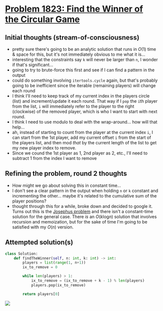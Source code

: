 # [Problem 1823: Find the Winner of the Circular Game](https://leetcode.com/problems/find-the-winner-of-the-circular-game/description/?envType=daily-question)

## Initial thoughts (stream-of-consciousness)

- pretty sure there's going to be an analytic solution that runs in $O(1)$ time & space for this, but it's not immediately obvious to me what it is...
- interesting that the constraints say `k` will never be larger than `n`, I wonder if that's significant...
- going to try to brute-force this first and see if I can find a pattern in the output
- could do something involving `itertools.cycle` again, but that's probably going to be inefficient since the iterable (remaining players) will change each round
- I think I'll need to keep track of my current index in the players circle (list) and increment/update it each round. That way if I `pop` the `i`th player from the list, `i` will immediately refer to the player to the right (clockwise) of the removed player, which is who I want to start with next round.
- I think I need to use modulo to deal with the wrap-around... how will that help...
- ah, instead of starting to count from the player at the current index `i`, I can start from the 1st player, add my current offset `i` from the start of the players list, and then mod *that* by the current length of the list to get my new player index to remove.
- Since we cound the 1st player as 1, 2nd player as 2, etc., I'll need to subtract 1 from the index I want to remove


## Refining the problem, round 2 thoughts

- How might we go about solving this in constant time...
- I don't see a clear pattern in the output when holding `n` or `k` constant and incrementing the other... maybe it's related to the cumulative sum of the player positions?
- thought through this for a while, broke down and decided to google it. Turns out this is the [Josephus problem](https://en.wikipedia.org/wiki/Josephus_problem) and there isn't a constant-time solution for the general case. There *is* an $O(k \mathrm{log} n)$ solution that involves recursion and memoization, but for the sake of time I'm going to be satisfied with my $O(n)$ version.

## Attempted solution(s)

```python
class Solution:
    def findTheWinner(self, n: int, k: int) -> int:
        players = list(range(1, n+1))
        ix_to_remove = 0

        while len(players) > 1:
            ix_to_remove = (ix_to_remove + k - 1) % len(players)
            players.pop(ix_to_remove)

        return players[0]
```

![](https://github.com/paxtonfitzpatrick/leetcode-solutions/assets/26118297/500020af-9383-4ddc-82c2-b40fa68c3106)
